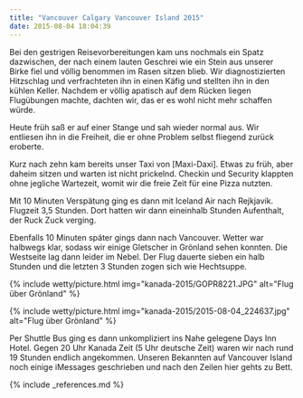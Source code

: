 ```yaml
---
title: "Vancouver Calgary Vancouver Island 2015"
date: 2015-08-04 18:04:39
---
```

Bei den gestrigen Reisevorbereitungen kam uns nochmals ein Spatz dazwischen, der nach einem lauten Geschrei wie ein Stein aus unserer Birke fiel und völlig benommen im Rasen sitzen blieb. Wir diagnostizierten Hitzschlag und verfrachteten ihn in einen Käfig und stellten ihn in den kühlen Keller. Nachdem er völlig apatisch auf dem Rücken liegen Flugübungen machte, dachten wir, das er es wohl nicht mehr schaffen würde.

Heute früh saß er auf einer Stange und sah wieder normal aus. Wir entliesen ihn in die Freiheit, die er ohne Problem selbst fliegend zurück eroberte.

Kurz nach zehn kam bereits unser Taxi von [Maxi-Daxi]. Etwas zu früh, aber daheim sitzen und warten ist nicht prickelnd. Checkin und Security klappten ohne jegliche Wartezeit, womit wir die freie Zeit für eine Pizza nutzten. 

Mit 10 Minuten Verspätung ging es dann mit Iceland Air nach Rejkjavik. Flugzeit 3,5 Stunden. Dort hatten wir dann eineinhalb Stunden Aufenthalt, der Ruck Zuck verging. 

Ebenfalls 10 Minuten später gings dann nach Vancouver. Wetter war halbwegs klar, sodass wir einige Gletscher in Grönland sehen konnten. Die Westseite lag dann leider im Nebel. Der Flug dauerte sieben ein halb Stunden und die letzten 3 Stunden zogen sich wie Hechtsuppe.

{% include wetty/picture.html img="kanada-2015/GOPR8221.JPG" alt="Flug über Grönland" %}

{% include wetty/picture.html img="kanada-2015/2015-08-04_224637.jpg" alt="Flug über Grönland" %}

Per Shuttle Bus ging es dann unkompliziert ins Nahe gelegene Days Inn Hotel. Gegen 20 Uhr Kanada Zeit (5 Uhr deutsche Zeit) waren wir nach rund 19 Stunden endlich angekommen. Unseren Bekannten auf Vancouver Island noch einige iMessages geschrieben und nach den Zeilen hier gehts zu Bett.

{% include _references.md %}